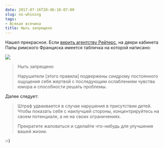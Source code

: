 ```yaml
---
date: 2017-07-16T20:46:18-07:00
slug: no-whining
tags:
- Всякая всячина
title: Ныть запрещено
---
```


Нашел прекрасное. Если [верить агентству Рейтерс](
http://www.reuters.com/article/us-pope-sign-idUSKBN19Z0XW), на двери кабинета
Папы римского Франциска имеется табличка на которой написано:

[![](/2017/07/no-whining.jpg)](http://www.reuters.com/article/us-pope-sign-idUSKBN19Z0XW)

> Ныть запрещено
>
> Нарушители [этого правила] подвержены синдрому постоянного ощущения себя
> жертвой с последующим ослаблением чувства юмора и способности решать
> проблемы.

Далее следует:

> Штраф удваивается в случае нарушения в присутствии детей. Чтобы показать себя
> с наилучшей стороны, концентрируйтесь на своем потенциале, а не на своих
> ограничениях.
>
> Прекратите жаловаться и сделайте что-нибудь для улучшения вашей жизни.

:-)

<!--more-->
